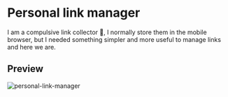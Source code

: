 # Personal link manager

I am a compulsive link collector 🥴, I normally store them in the mobile browser, but I needed something simpler and more useful to manage links and here we are.

## Preview

![personal-link-manager](https://github.com/dresandev/personal-link-manager/assets/79766563/dd4482ec-e705-4169-9ac1-50ef5c55049a)
